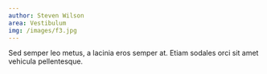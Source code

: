 ```yaml
---
author: Steven Wilson
area: Vestibulum
img: /images/f3.jpg
---
```

Sed semper leo metus, a lacinia eros semper at. Etiam sodales orci sit amet vehicula pellentesque.